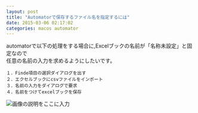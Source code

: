 ```yaml
---
layout: post
title: "Automatorで保存するファイル名を指定するには"
date: 2015-03-06 02:17:02
categories: macos automator
---
```

<p>automatorで以下の処理をする場合に,Excelブックの名前が「名称未設定」と固定なので<br>
任意の名前の入力を求めるようにしたいです。</p>

<pre><code>１．Finde項目の選択ダイアログを出す
２．エクセルブックにcsvファイルをインポート
３．名前の入力をダイアログで要求
４．名前をつけてexcelブックを保存
</code></pre>

<p><img src="https://i.stack.imgur.com/t4r7Y.jpg" alt="画像の説明をここに入力"></p>
